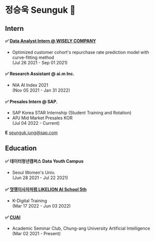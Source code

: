 # 정승욱 Seunguk 👋

## Intern <br>
#### ✅ [Data Analyst Intern @ WISELY COMPANY](https://seunguk0214.notion.site/DataCampus-Wisely-21-07-21-08-8484979e2fbb4b59af4e21c2b8d40c72)
- Optimized customer cohort's repurchase rate prediction model with curve-fitting method    
(Jul 26 2021 - Sep 01 2021)   

#### ✅ Research Assistant @ ai.m Inc. 
- NIA AI Index 2021     
(Nov 05 2021 - Jan 31 2022)   

#### ✅ Presales Intern @ SAP.  <br>

- SAP Korea STAR Internship (Student Training and Rotation) <br> 
- APJ Mid Market Presales KOR    
(Jul 04 2022 - Current) <br>

**E** seunguk.jung@sap.com 

## Education  
#### ✅ 데이터청년캠퍼스 Data Youth Campus 
- Seoul Women's Univ.  
(Jun 28 2021 - Jul 22 2021)

#### ✅ [멋쟁이사자처럼 LIKELION AI School 5th](https://github.com/SeungukJeong/LIKELION_AI_SCHOOL_5th)
- K-Digital Training  
(Mar 17 2022 - Jun 03 2022)

#### ✅ [CUAI](https://github.com/SeungukJeong/CUAI_seunguk)
- Academic Seminar Club, Chung-ang University Artificial Intelligence  
(Mar 02 2021 - Present)

<!--
**SeungukJeong/SeungukJeong** is a ✨ _special_ ✨ repository because its `README.md` (this file) appears on your GitHub profile.

Here are some ideas to get you started:

- 🔭 I’m currently working on ...
- 🌱 I’m currently learning ...
- 👯 I’m looking to collaborate on ...
- 🤔 I’m looking for help with ...
- 💬 Ask me about ...
- 📫 How to reach me: ...
- 😄 Pronouns: ...
- ⚡ Fun fact: ...
-->
